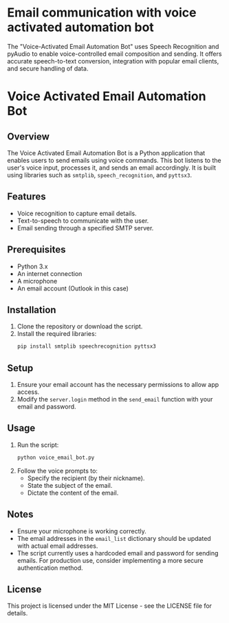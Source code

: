 # Email communication with voice activated automation bot
The "Voice-Activated Email Automation Bot" uses Speech Recognition and pyAudio to enable voice-controlled email composition and sending. It offers accurate speech-to-text conversion, integration with popular email clients, and secure handling of data.
# Voice Activated Email Automation Bot

## Overview
The Voice Activated Email Automation Bot is a Python application that enables users to send emails using voice commands. This bot listens to the user's voice input, processes it, and sends an email accordingly. It is built using libraries such as `smtplib`, `speech_recognition`, and `pyttsx3`.

## Features
- Voice recognition to capture email details.
- Text-to-speech to communicate with the user.
- Email sending through a specified SMTP server.

## Prerequisites
- Python 3.x
- An internet connection
- A microphone
- An email account (Outlook in this case)

## Installation
1. Clone the repository or download the script.
2. Install the required libraries:
    ```sh
    pip install smtplib speechrecognition pyttsx3
    ```

## Setup
1. Ensure your email account has the necessary permissions to allow app access.
2. Modify the `server.login` method in the `send_email` function with your email and password.

## Usage
1. Run the script:
    ```sh
    python voice_email_bot.py
    ```
2. Follow the voice prompts to:
    - Specify the recipient (by their nickname).
    - State the subject of the email.
    - Dictate the content of the email.

## Notes
- Ensure your microphone is working correctly.
- The email addresses in the `email_list` dictionary should be updated with actual email addresses.
- The script currently uses a hardcoded email and password for sending emails. For production use, consider implementing a more secure authentication method.

## License
This project is licensed under the MIT License - see the LICENSE file for details.

